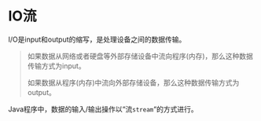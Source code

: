 # IO流

I/O是input和output的缩写，是处理设备之间的数据传输。

> 如果数据从网络或者硬盘等外部存储设备中流向程序(内存)，那么这种数据传输方式为input。
>
> 如果数据从程序(内存)中流向外部存储设备，那么这种数据传输方式为output。

Java程序中，数据的输入/输出操作以“流`stream`“的方式进行。